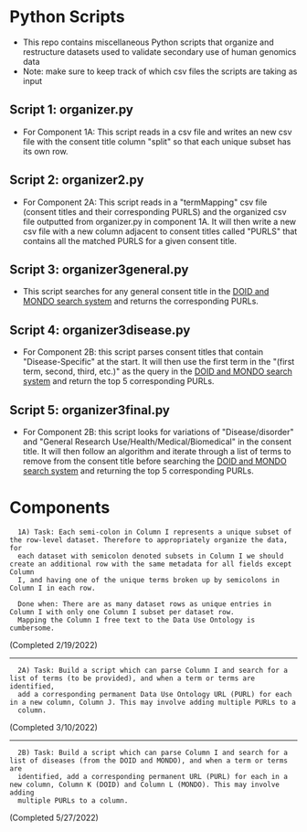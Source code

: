 # Python Scripts
- This repo contains miscellaneous Python scripts that organize and restructure datasets used to validate secondary use of human genomics data
- Note: make sure to keep track of which csv files the scripts are taking as input

## Script 1: organizer.py
- For Component 1A: This script reads in a csv file and writes an new csv file with the consent title column "split" so that each unique subset has its own row.

## Script 2: organizer2.py
- For Component 2A: This script reads in a "termMapping" csv file (consent titles and their corresponding PURLS) and the organized csv file outputted from organizer.py in component 1A. It will then write a new csv file with a new column adjacent to consent titles called "PURLS" that contains all the matched PURLS for a given consent title.

## Script 3: organizer3general.py
- This script searches for any general consent title in the [DOID and MONDO search system](https://www.ebi.ac.uk/ols/search?q=cancer&groupField=iri&start=0&ontology=mondo&ontology=doid) and returns the corresponding PURLs.

## Script 4: organizer3disease.py
- For Component 2B: this script parses consent titles that contain "Disease-Specific" at the start. It will then use the first term in the 
"(first term, second, third, etc.)" as the query in the [DOID and MONDO search system](https://www.ebi.ac.uk/ols/search?q=cancer&groupField=iri&start=0&ontology=mondo&ontology=doid) and return the top 5 corresponding PURLs.

## Script 5: organizer3final.py
- For Component 2B: this script looks for variations of "Disease/disorder" and "General Research Use/Health/Medical/Biomedical" in the consent title. It will then follow an algorithm and iterate through a list of terms to remove from the consent title before searching the [DOID and MONDO search system](https://www.ebi.ac.uk/ols/search?q=cancer&groupField=iri&start=0&ontology=mondo&ontology=doid) and returning the top 5 corresponding PURLs.

# Components

      1A) Task: Each semi-colon in Column I represents a unique subset of the row-level dataset. Therefore to appropriately organize the data, for
      each dataset with semicolon denoted subsets in Column I we should create an additional row with the same metadata for all fields except Column
      I, and having one of the unique terms broken up by semicolons in Column I in each row.

      Done when: There are as many dataset rows as unique entries in Column I with only one Column I subset per dataset row. 
      Mapping the Column I free text to the Data Use Ontology is cumbersome.

(Completed 2/19/2022)

---

      2A) Task: Build a script which can parse Column I and search for a list of terms (to be provided), and when a term or terms are identified,
      add a corresponding permanent Data Use Ontology URL (PURL) for each in a new column, Column J. This may involve adding multiple PURLs to a
      column.

(Completed 3/10/2022)

---

      2B) Task: Build a script which can parse Column I and search for a list of diseases (from the DOID and MONDO), and when a term or terms are
      identified, add a corresponding permanent URL (PURL) for each in a new column, Column K (DOID) and Column L (MONDO). This may involve adding
      multiple PURLs to a column.

(Completed 5/27/2022)
